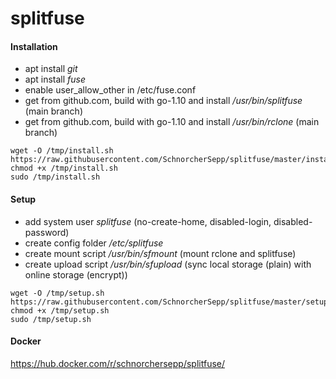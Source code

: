 # splitfuse


#### Installation
 - apt install *git*
 - apt install *fuse*
 - enable user_allow_other in /etc/fuse.conf
 - get from github.com, build with go-1.10 and install */usr/bin/splitfuse* (main branch)
 - get from github.com, build with go-1.10 and install */usr/bin/rclone* (main branch)

```
wget -O /tmp/install.sh https://raw.githubusercontent.com/SchnorcherSepp/splitfuse/master/install.sh
chmod +x /tmp/install.sh
sudo /tmp/install.sh
```


#### Setup
 - add system user *splitfuse* (no-create-home, disabled-login, disabled-password)
 - create config folder */etc/splitfuse*
 - create mount script */usr/bin/sfmount* (mount rclone and splitfuse)
 - create upload script */usr/bin/sfupload* (sync local storage (plain) with online storage (encrypt))

```
wget -O /tmp/setup.sh https://raw.githubusercontent.com/SchnorcherSepp/splitfuse/master/setup.sh
chmod +x /tmp/setup.sh
sudo /tmp/setup.sh
```

#### Docker
https://hub.docker.com/r/schnorchersepp/splitfuse/
